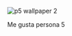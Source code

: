 ![p5 wallpaper 2](https://github.com/jokerPhantomThieve/jokerPhantomThieve/assets/168245134/24cc0b98-5e44-4b33-92d7-502085f21233)

Me gusta persona 5
